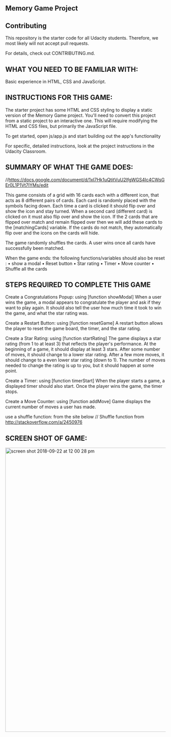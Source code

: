## Memory Game Project

## Contributing
This repository is the starter code for all Udacity students. Therefore, we most likely will not accept pull requests.

For details, check out CONTRIBUTING.md.

## WHAT YOU NEED TO BE FAMILIAR WITH:
Basic experience in HTML, CSS and JavaScript.

## INSTRUCTIONS FOR THIS GAME:
The starter project has some HTML and CSS styling to display a static version of the Memory Game project. You'll need to convert this project from a static project to an interactive one. This will require modifying the HTML and CSS files, but primarily the JavaScript file.

To get started, open js/app.js and start building out the app's functionality

For specific, detailed instructions, look at the project instructions in the Udacity Classroom.

## SUMMARY OF WHAT THE GAME DOES:
//https://docs.google.com/document/d/1xI7Hk1uQtitVuU2lfgWGS4Ic4CWsGEr0L1P1Vt7IYMs/edit

This game consists of a grid with 16 cards each with a different icon, that acts as 8 different pairs of cards. Each card is randomly placed with the symbols facing down. Each time a card is clicked it should flip over and show the icon and stay turned. When a second card (different card) is clicked on it must also flip over and show the icon. If the 2 cards that are flipped over match and remain flipped over then we will add these cards to the [matchingCards] variable. If the cards do not match, they automatically flip over and the icons on the cards will hide.

The game randomly shuffles the cards. A user wins once all cards have successfully been matched.

When the game ends: the following functions/variables should also be reset : •	show a modal •	Reset button •	Star rating • Timer •	Move counter •	Shuffle all the cards

## STEPS REQUIRED TO COMPLETE THIS GAME
Create a Congratulations Popup: using [function showModal] When a user wins the game, a modal appears to congratulate the player and ask if they want to play again. It should also tell the user how much time it took to win the game, and what the star rating was.

Create a Restart Button: using [function resetGame] A restart button allows the player to reset the game board, the timer, and the star rating.

Create a Star Rating: using [function startRating] The game displays a star rating (from 1 to at least 3) that reflects the player's performance. At the beginning of a game, it should display at least 3 stars. After some number of moves, it should change to a lower star rating. After a few more moves, it should change to a even lower star rating (down to 1). The number of moves needed to change the rating is up to you, but it should happen at some point.

Create a Timer: using [function timerStart] When the player starts a game, a displayed timer should also start. Once the player wins the game, the timer stops.

Create a Move Counter: using [function addMove] Game displays the current number of moves a user has made.

use a shuffle function: from the site below // Shuffle function from http://stackoverflow.com/a/2450976

## SCREEN SHOT OF GAME:
<img width="892" alt="screen shot 2018-09-22 at 12 00 28 pm" src="https://user-images.githubusercontent.com/38163931/45922329-3dfdcc80-be7e-11e8-8aeb-96691a18aa8f.png">
